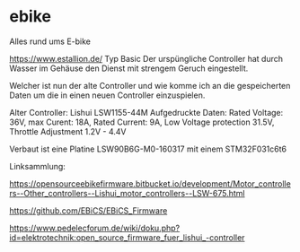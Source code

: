 # ebike
Alles rund ums E-bike

https://www.estallion.de/ Typ Basic
Der urspüngliche Controller hat durch Wasser im Gehäuse den Dienst mit strengem Geruch eingestellt.

Welcher ist nun der alte Controller und wie komme ich an die gespeicherten Daten um die in einen neuen Controller einzuspielen.

Alter Controller:
Lishui LSW1155-44M 
Aufgedruckte Daten: Rated Voltage: 36V, max Curent: 18A, Rated Current: 9A, Low Voltage protection 31.5V, Throttle Adjustment 1.2V - 4.4V

Verbaut ist eine Platine LSW90B6G-M0-160317 mit einem STM32F031c6t6


Linksammlung:

https://opensourceebikefirmware.bitbucket.io/development/Motor_controllers--Other_controllers--Lishui_motor_controllers--LSW-675.html

https://github.com/EBiCS/EBiCS_Firmware

https://www.pedelecforum.de/wiki/doku.php?id=elektrotechnik:open_source_firmware_fuer_lishui_-controller

